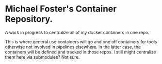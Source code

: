 # Michael Foster's Container Repository.

A work in progress to centralize all of my docker containers in one repo.

This is where general use containers will go and one off containers for tools otherwise not involved in pipelines elsewhere. In the latter case, the containers will be defined and tracked in those repos. I still might centralize them here via submodules? Not sure.

